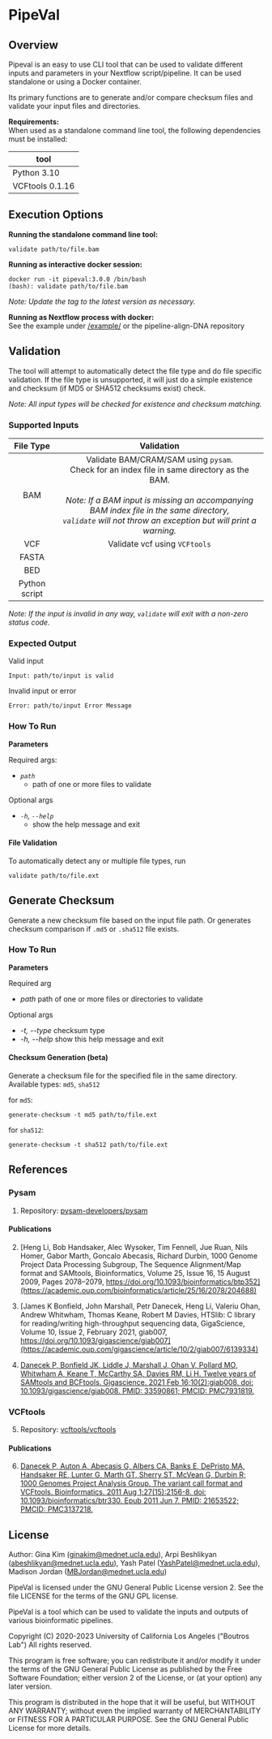 # PipeVal

## Overview
Pipeval is an easy to use CLI tool that can be used to validate different inputs and parameters in your Nextflow script/pipeline. It can be used standalone or using a Docker container.

Its primary functions are to generate and/or compare checksum files and validate your input files and directories.


**Requirements:**<br>
When used as a standalone command line tool, the following dependencies must be installed:

|tool|
|----|
|Python 3.10|
|VCFtools 0.1.16|

## Execution Options

**Running the standalone command line tool:**
```
validate path/to/file.bam
```

**Running as interactive docker session:**
```
docker run -it pipeval:3.0.0 /bin/bash
(bash): validate path/to/file.bam
```
_Note: Update the tag to the latest version as necessary._

**Running as Nextflow process with docker:**<br>
See the example under [/example/](https://github.com/uclahs-cds/public-tool-PipeVal/tree/main/example) or the pipeline-align-DNA repository

## Validation
The tool will attempt to automatically detect the file type and do file specific validation. 
If the file type is unsupported, it will just do a simple existence and checksum (if MD5 or SHA512 checksums exist) check.

_Note: All input types will be checked for existence and checksum matching._

### Supported Inputs

| File Type     | Validation |
| :-------:     | :---------: |
| BAM           | Validate BAM/CRAM/SAM using `pysam`. <br> Check for an index file in same directory as the BAM.<br><br>_Note: If a BAM input is missing an accompanying BAM index file in the same directory,<br> `validate` will not throw an exception but will print a warning._|
| VCF           | Validate vcf using `VCFtools` |
| FASTA         | |
| BED           | |
| Python script | |

_Note: If the input is invalid in any way, `validate` will exit with a non-zero status code._


### Expected Output

Valid input
```
Input: path/to/input is valid
```
Invalid input or error
```
Error: path/to/input Error Message
```

### How To Run

**Parameters**

Required args:<br>
- _`path`_ 
   - path of one or more files to validate

Optional args
- _`-h`, `--help`_ 
   - show the help message and exit

#### File Validation

To automatically detect any or multiple file types, run
```
validate path/to/file.ext
```

## Generate Checksum
Generate a new checksum file based on the input file path. Or generates checksum comparison if `.md5` or `.sha512` file exists.

### How To Run

**Parameters**

Required arg
- _path_ path of one or more files or directories to validate

Optional args
- _-t, --type_ checksum type
- _-h, --help_ show this help message and exit


#### Checksum Generation (beta)
Generate a checksum file for the specified file in the same directory. Available types: `md5`, `sha512`

for `md5`:
```
generate-checksum -t md5 path/to/file.ext
```

for `sha512`:
```
generate-checksum -t sha512 path/to/file.ext
```

## References

### Pysam

1. Repository: [pysam-developers/pysam](https://github.com/pysam-developers/pysam)

#### Publications

2.	[Heng Li, Bob Handsaker, Alec Wysoker, Tim Fennell, Jue Ruan, Nils Homer, Gabor Marth, Goncalo Abecasis, Richard Durbin, 1000 Genome Project Data Processing Subgroup, The Sequence Alignment/Map format and SAMtools, Bioinformatics, Volume 25, Issue 16, 15 August 2009, Pages 2078–2079, https://doi.org/10.1093/bioinformatics/btp352](https://academic.oup.com/bioinformatics/article/25/16/2078/204688)

3. [James K Bonfield, John Marshall, Petr Danecek, Heng Li, Valeriu Ohan, Andrew Whitwham, Thomas Keane, Robert M Davies, HTSlib: C library for reading/writing high-throughput sequencing data, GigaScience, Volume 10, Issue 2, February 2021, giab007, https://doi.org/10.1093/gigascience/giab007](https://academic.oup.com/gigascience/article/10/2/giab007/6139334)

4. [Danecek P, Bonfield JK, Liddle J, Marshall J, Ohan V, Pollard MO, Whitwham A, Keane T, McCarthy SA, Davies RM, Li H. Twelve years of SAMtools and BCFtools. Gigascience. 2021 Feb 16;10(2):giab008. doi: 10.1093/gigascience/giab008. PMID: 33590861; PMCID: PMC7931819.](https://www.ncbi.nlm.nih.gov/pmc/articles/PMC7931819/)

### VCFtools

5. Repository: [vcftools/vcftools](https://github.com/vcftools/vcftools)

#### Publications


6. [Danecek P, Auton A, Abecasis G, Albers CA, Banks E, DePristo MA, Handsaker RE, Lunter G, Marth GT, Sherry ST, McVean G, Durbin R; 1000 Genomes Project Analysis Group. The variant call format and VCFtools. Bioinformatics. 2011 Aug 1;27(15):2156-8. doi: 10.1093/bioinformatics/btr330. Epub 2011 Jun 7. PMID: 21653522; PMCID: PMC3137218.](https://www.ncbi.nlm.nih.gov/pmc/articles/PMC3137218/)


## License
Author: Gina Kim (ginakim@mednet.ucla.edu), Arpi Beshlikyan (abeshlikyan@mednet.ucla.edu), Yash Patel (YashPatel@mednet.ucla.edu), Madison Jordan (MBJordan@mednet.ucla.edu)

PipeVal is licensed under the GNU General Public License version 2. See the file LICENSE for the terms of the GNU GPL license.

PipeVal is a tool which can be used to validate the inputs and outputs of various bioinformatic pipelines.

Copyright (C) 2020-2023 University of California Los Angeles ("Boutros Lab") All rights reserved.

This program is free software; you can redistribute it and/or modify it under the terms of the GNU General Public License as published by the Free Software Foundation; either version 2 of the License, or (at your option) any later version.

This program is distributed in the hope that it will be useful, but WITHOUT ANY WARRANTY; without even the implied warranty of MERCHANTABILITY or FITNESS FOR A PARTICULAR PURPOSE. See the GNU General Public License for more details.
